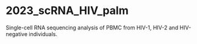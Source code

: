 # 2023_scRNA_HIV_palm
Single-cell RNA sequencing analysis of PBMC from HIV-1, HIV-2 and HIV-negative individuals.

